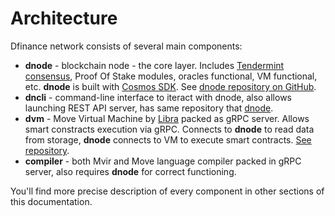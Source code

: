 # Architecture

Dfinance network consists of several main components:

* **dnode** - blockchain node - the core layer. Includes [Tendermint consensus](https://tendermint.com/), Proof Of Stake modules, oracles functional, VM functional, etc. **dnode** is built with [Cosmos SDK](https://github.com/cosmos/cosmos-sdk). See [dnode repository on GitHub](https://github.com/dfinance/dnode).
* **dncli** - command-line interface to iteract with dnode, also allows launching REST API server, has same repository that [dnode](https://github.com/dfinance/dnode).
* **dvm** - Move Virtual Machine by [Libra](https://developers.libra.org/) packed as gRPC server. Allows smart constracts execution via gRPC. Connects to **dnode** to read data from storage, **dnode** connects to VM to execute smart contracts. [See repository](https://github.com/dfinance/dvm).
* **compiler** -  both Mvir and Move language compiler packed in gRPC server, also requires **dnode** for correct functioning.

You'll find more precise description of every component in other sections of this documentation.

